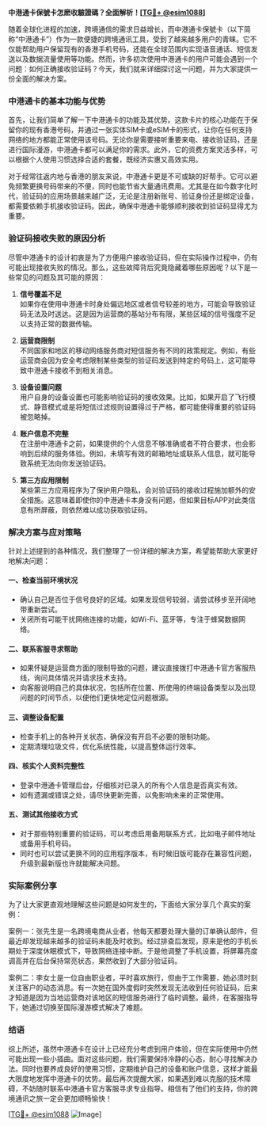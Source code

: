 **中港通卡保號卡怎麽收驗證碼？全面解析！[[TG💪+ @esim1088](https://t.me/s/esim1088)]**

随着全球化进程的加速，跨境通信的需求日益增长，而中港通卡保號卡（以下简称“中港通卡”）作为一款便捷的跨境通讯工具，受到了越来越多用户的青睐。它不仅能帮助用户保留现有的香港手机号码，还能在全球范围内实现语音通话、短信发送以及数据流量使用等功能。然而，许多初次使用中港通卡的用户可能会遇到一个问题：如何正确接收验证码？今天，我们就来详细探讨这一问题，并为大家提供一份全面的解决方案。

### 中港通卡的基本功能与优势

首先，让我们简单了解一下中港通卡的功能及其优势。这款卡片的核心功能在于保留你的现有香港号码，并通过一张实体SIM卡或eSIM卡的形式，让你在任何支持网络的地方都能正常使用该号码。无论你是需要接听重要来电、接收验证码，还是进行国际漫游，中港通卡都可以满足你的需求。此外，它的资费方案灵活多样，可以根据个人使用习惯选择合适的套餐，既经济实惠又高效实用。

对于经常往返内地与香港的朋友来说，中港通卡更是不可或缺的好帮手。它可以避免频繁更换号码带来的不便，同时也能节省大量通讯费用。尤其是在如今数字化时代，验证码的应用场景越来越广泛，无论是注册新账号、验证身份还是绑定设备，都需要依赖手机接收验证码。因此，确保中港通卡能够顺利接收到验证码显得尤为重要。

### 验证码接收失败的原因分析

尽管中港通卡的设计初衷是为了方便用户接收验证码，但在实际操作过程中，仍有可能出现接收失败的情况。那么，这些故障背后究竟隐藏着哪些原因呢？以下是一些常见的问题及其可能的原因：

1. **信号覆盖不足**  
   如果你在使用中港通卡时身处偏远地区或者信号较差的地方，可能会导致验证码无法及时送达。这是因为运营商的基站分布有限，某些区域的信号强度不足以支持正常的数据传输。

2. **运营商限制**  
   不同国家和地区的移动网络服务商对短信服务有不同的政策规定。例如，有些运营商会因为安全考虑限制某些类型的验证码发送到特定的号码上，这可能导致中港通卡接收不到相关消息。

3. **设备设置问题**  
   用户自身的设备设置也可能影响验证码的接收效果。比如，如果开启了飞行模式、静音模式或是将短信过滤规则设置得过于严格，都可能使得重要的验证码被忽略掉。

4. **账户信息不完整**  
   在注册中港通卡之前，如果提供的个人信息不够准确或者不符合要求，也会影响到后续的服务体验。例如，未填写有效的邮箱地址或联系人信息，就可能导致系统无法向你发送验证码。

5. **第三方应用限制**  
   某些第三方应用程序为了保护用户隐私，会对验证码的接收过程施加额外的安全措施。这意味着即使你的中港通卡本身没有问题，但如果目标APP对此类信息有所屏蔽，则依然难以成功获取验证码。

### 解决方案与应对策略

针对上述提到的各种情况，我们整理了一份详细的解决方案，希望能帮助大家更好地解决问题：

#### 一、检查当前环境状况
- 确认自己是否位于信号良好的区域。如果发现信号较弱，请尝试移步至开阔地带重新尝试。
- 关闭所有可能干扰网络连接的功能，如Wi-Fi、蓝牙等，专注于蜂窝数据网络。

#### 二、联系客服寻求帮助
- 如果怀疑是运营商方面的限制导致的问题，建议直接拨打中港通卡官方客服热线，询问具体情况并请求技术支持。
- 向客服说明自己的具体状况，包括所在位置、所使用的终端设备类型以及出现问题的时间节点，以便他们更快地定位问题根源。

#### 三、调整设备配置
- 检查手机上的各种开关状态，确保没有开启不必要的限制功能。
- 定期清理垃圾文件，优化系统性能，以提高整体运行效率。

#### 四、核实个人资料完整性
- 登录中港通卡管理后台，仔细核对已录入的所有个人信息是否真实有效。
- 如有遗漏或错误之处，请尽快更新完善，以免影响未来的正常使用。

#### 五、测试其他接收方式
- 对于那些特别重要的验证码，可以考虑启用备用联系方式，比如电子邮件地址或备用手机号码。
- 同时也可以尝试更换不同的应用程序版本，有时候旧版可能存在兼容性问题，升级到最新版也许就能解决问题。

### 实际案例分享

为了让大家更直观地理解这些问题是如何发生的，下面给大家分享几个真实的案例：

案例一：张先生是一名跨境电商从业者，他每天都要处理大量的订单确认邮件，但最近却发现越来越多的验证码未能及时收到。经过排查后发现，原来是他的手机长期处于深度休眠模式下，导致网络连接中断。于是他调整了手机设置，将屏幕亮度调高并在后台保持常亮状态，果然收到了大部分验证码。

案例二：李女士是一位自由职业者，平时喜欢旅行，但由于工作需要，她必须时刻关注客户的动态消息。有一次她在国外度假时突然发现无法收到任何验证码，后来才知道是因为当地运营商对该地区的短信服务进行了临时调整。最终，在客服指导下，她通过切换至国际漫游模式解决了难题。

### 结语

综上所述，虽然中港通卡在设计上已经充分考虑到用户体验，但在实际使用中仍然可能出现一些小插曲。面对这些问题，我们需要保持冷静的心态，耐心寻找解决办法。同时也要养成良好的使用习惯，定期维护自己的设备和账户信息，这样才能最大限度地发挥中港通卡的优势。最后再次提醒大家，如果遇到难以克服的技术障碍，不妨随时联系中港通卡官方客服寻求专业指导。相信有了他们的支持，你的跨境通讯之旅一定会更加顺畅愉快！

[[TG💪+ @esim1088](https://t.me/s/esim1088) ![Image](https://i.postimg.cc/4NQfJmqS/Snipaste-2025-05-13-00-14-12.png)]